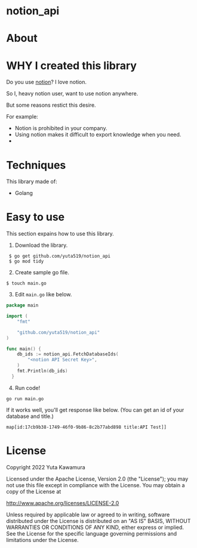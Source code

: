 # notion_api

# About

# WHY I created this library
Do you use [notion](https://notion.so)? I love notion.

So I, heavy notion user, want to use notion anywhere.

But some reasons restict this desire.

For example:
- Notion is prohibited in your company.
- Using notion makes it difficult to export knowledge when you need.
-

# Techniques
This library made of:
- Golang

# Easy to use
This section expains how to use this library.

1. Download the library.

```
 $ go get github.com/yuta519/notion_api
 $ go mod tidy
```

2. Create sample go file.
``` golang
$ touch main.go
```

3. Edit `main.go` like below.
```go
package main

import (
    "fmt"

	"github.com/yuta519/notion_api"
)

func main() {
    db_ids := notion_api.FetchDatabaseIds(
        "<notion API Secret Key>",
	)
	fmt.Println(db_ids)
  }
```


4. Run code!
```
go run main.go
```

If it works well, you'll get response like below.
(You can get an id of your database and title.)
```
map[id:17cb9b38-1749-46f0-9b86-8c2b77abd898 title:API Test]]
```


<!-- # Architecture -->

<!-- # Upcoming Features -->

# License
Copyright 2022 Yuta Kawamura

Licensed under the Apache License, Version 2.0 (the "License");
you may not use this file except in compliance with the License.
You may obtain a copy of the License at

   http://www.apache.org/licenses/LICENSE-2.0

Unless required by applicable law or agreed to in writing, software
distributed under the License is distributed on an "AS IS" BASIS,
WITHOUT WARRANTIES OR CONDITIONS OF ANY KIND, either express or implied.
See the License for the specific language governing permissions and
limitations under the License.
